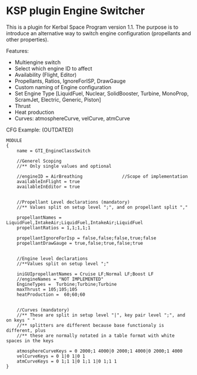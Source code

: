 # KSP plugin Engine Switcher

This is a plugin for Kerbal Space Program version 1.1.
The purpose is to introduce an alternative way to switch engine configuration (propellants and other properties).

Features:
- Multiengine switch
- Select which engine ID to affect
- Availability (Flight, Editor)
- Propellants, Ratios, IgnoreForISP, DrawGauge
- Custom naming of Engine configuration
- Set Engine Type [LiquidFuel, Nuclear, SolidBooster, Turbine, MonoProp, ScramJet, Electric, Generic, Piston]
- Thrust
- Heat production
- Curves: atmosphereCurve, velCurve, atmCurve


CFG Example: (OUTDATED)
	
	MODULE
	{
		name = GTI_EngineClassSwitch
		
		//Generel Scoping
		//** Only single values and optional
		
		//engineID = AirBreathing				//Scope of implementation
		availableInFlight = true
		availableInEditor = true
		
		
		//Propellant Level declarations (mandatory)
		//** Values split on setup level ";", and on propellant split ","
		
		propellantNames = LiquidFuel,IntakeAir;LiquidFuel,IntakeAir;LiquidFuel
		propellantRatios = 1,1;1,1;1
		
		propellantIgnoreForIsp = false,false;false,true;false
		propellantDrawGauge = true,false;true,false;true
		
		
		//Engine level declarations
		//**Values split on setup level ";"
		
		iniGUIpropellantNames = Cruise LF;Normal LF;Boost LF
		//engineNames = "NOT IMPLEMENTED"
		EngineTypes =  Turbine;Turbine;Turbine
		maxThrust = 105;105;105
		heatProduction =  60;60;60
		
		
		//Curves (mandatory)
		//** These are split in setup level "|", key pair level ";", and on keys " "
		//** splitters are different because base functionaly is different, plus
		//** these are normally notated in a table format with white spaces in the keys
		
		atmosphereCurveKeys = 0 2000;1 4000|0 2000;1 4000|0 2000;1 4000
		velCurveKeys = 0 1|0 1|0 1
		atmCurveKeys = 0 1;1 1|0 1;1 1|0 1;1 1
	}
	
